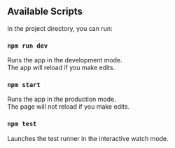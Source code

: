 ## Available Scripts

In the project directory, you can run:

### `npm run dev`

Runs the app in the development mode.\
The app will reload if you make edits.

### `npm start`

Runs the app in the production mode.\
The page will not reload if you make edits.

### `npm test`

Launches the test runner in the interactive watch mode.
